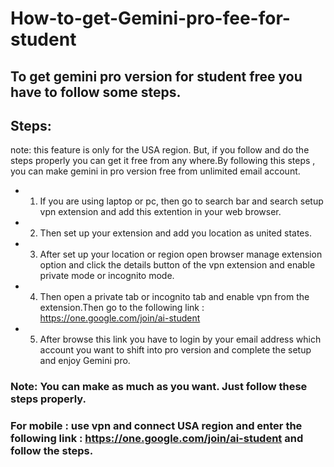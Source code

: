 # How-to-get-Gemini-pro-fee-for-student

## To get gemini pro version for student free you have to follow some steps.

## Steps:
note: this feature is only for the USA region. But, if you follow and do the steps properly you can get it free from any where.By following this steps , you can make gemini in pro version free from unlimited email account. 


- 1. If you are using laptop or pc, then go to search bar and search setup vpn extension and add this extention in your web browser.
- 2. Then set up your extension and add you location as united states.
- 3. After set up your location or region open browser manage extension option and click the details button of the vpn extension and enable private mode or incognito mode.
- 4. Then open a private tab or incognito tab and enable vpn from the extension.Then go to the following link : https://one.google.com/join/ai-student
- 5. After browse this link you have to login by your email address which account you want to shift into pro version and complete the setup and enjoy Gemini pro.


### Note: You can make as much as you want. Just follow these steps properly.


### For mobile : use vpn and connect USA region and enter the following link : https://one.google.com/join/ai-student and follow the steps.   
